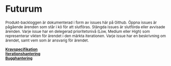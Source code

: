 # Futurum

<sub>Produkt-backloggen är dokumenterad i form av issues här på Github. Öppna issues är pågående ärenden som står i kö för att slutföras. Stängda issues är slutförda eller avvisade ärenden. Varje issue har en delegerad prioritetsnivå (Low, Medium eller High) som representerar vikten för ärendet i den märkta iterationen. Varje issue har en beskrivning om ärendet, samt vem som är ansvarig för ärendet.</sub>

<sub>[**Kravspecifikation**](https://github.com/1dv611-futurum-project/dokumentation/blob/master/inlämningar/elaboration/Kravspecifikation.md)</sub>   
<sub>[**Iterationshantering**](https://github.com/1dv611-futurum-project/futurum-project/projects/1)</sub><br>
<sub>[**Bugghantering**](https://github.com/1dv611-futurum-project/futurum-project/projects/7)</sub><br>
